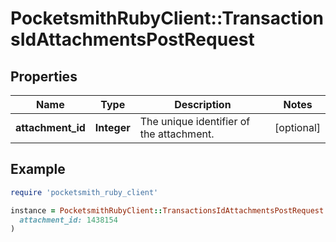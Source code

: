 # PocketsmithRubyClient::TransactionsIdAttachmentsPostRequest

## Properties

| Name | Type | Description | Notes |
| ---- | ---- | ----------- | ----- |
| **attachment_id** | **Integer** | The unique identifier of the attachment. | [optional] |

## Example

```ruby
require 'pocketsmith_ruby_client'

instance = PocketsmithRubyClient::TransactionsIdAttachmentsPostRequest.new(
  attachment_id: 1438154
)
```

